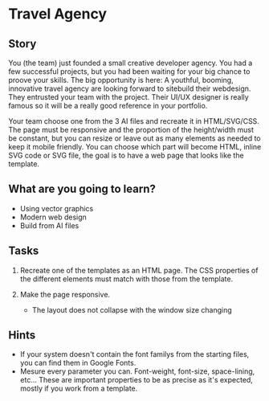# Travel Agency

## Story

You (the team) just founded a small creative developer agency.
You had a few successful projects, but you had been waiting for your big chance to proove your skills.
The big opportunity is here: 
A youthful, booming, innovative travel agency are looking forward to sitebuild their webdesign. 
They entrusted your team with the project. Their UI/UX designer is really famous so it will be a really good reference in your portfolio.

Your team choose one from the 3 AI files and recreate it in HTML/SVG/CSS.
The page must be responsive and the proportion of the height/width must be constant, but you can resize or leave out as many elements as needed to keep it mobile friendly.
You can choose which part will become HTML, inline SVG code or SVG file, the goal is to have a web page that looks like the template.

## What are you going to learn?

- Using vector graphics
- Modern web design
- Build from AI files

## Tasks

1. Recreate one of the templates as an HTML page. The CSS properties of the different elements must match with those from the template.

2. Make the page responsive.
    - The layout does not collapse with the window size changing

## Hints

- If your system doesn't contain the font familys from the starting files, you can find them in Google Fonts.
- Mesure every parameter you can. Font-weight, font-size, space-lining, etc... 
These are important properties to be as precise as it's expected, mostly if you work from a template.

